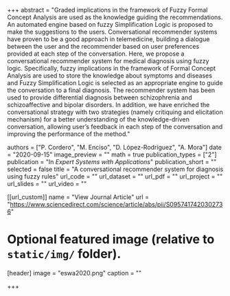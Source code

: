 +++
abstract = "Graded implications in the framework of Fuzzy Formal Concept Analysis are used as the knowledge guiding the recommendations. An automated engine based on fuzzy Simplification Logic is proposed to make the suggestions to the users. Conversational recommender systems have proven to be a good approach in telemedicine, building a dialogue between the user and the recommender based on user preferences provided at each step of the conversation. Here, we propose a conversational recommender system for medical diagnosis using fuzzy logic. Specifically, fuzzy implications in the framework of Formal Concept Analysis are used to store the knowledge about symptoms and diseases and Fuzzy Simplification Logic is selected as an appropriate engine to guide the conversation to a final diagnosis. The recommender system has been used to provide differential diagnosis between schizophrenia and schizoaffective and bipolar disorders. In addition, we have enriched the conversational strategy with two strategies (namely critiquing and elicitation mechanism) for a better understanding of the knowledge-driven conversation, allowing user’s feedback in each step of the conversation and improving the performance of the method."

authors = ["P. Cordero", "M. Enciso", "D. López-Rodríguez", "A. Mora"]
date = "2020-09-15"
image_preview = ""
math = true
publication_types = ["2"]
publication = "In *Expert Systems with Applications*"
publication_short = ""
selected = false
title = "A conversational recommender system for diagnosis using fuzzy rules"
url_code = ""
url_dataset = ""
url_pdf = ""
url_project = ""
url_slides = ""
url_video = ""

[[url_custom]]
name = "View Journal Article"
url = "https://www.sciencedirect.com/science/article/abs/pii/S0957417420302736"

# Optional featured image (relative to `static/img/` folder).
[header]
image = "eswa2020.png"
caption = ""

+++
